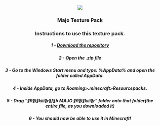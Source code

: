 <p align="center"><img src="https://igorkowalczyk.github.io/txt/%C2%A79%C2%A7l%C2%A7kiii%C2%A7r%C2%A7f%C2%A7b%20MAJO%20%C2%A79%C2%A7l%C2%A7kiii%C2%A7r/pack.png"></p>
<h3 align="center">Majo Texture Pack</h3>
<h3 align="center">Instructions to use this texture pack.</h3>
<h5 align="center">1 - <a href="https://github.com/IgorKowalczyk/txt/archive/master.zip">Download the repository</a></h5><h5 align="center">2 - Open the .zip file</h5><h5 align="center"> 3 - Go to the Windows Start menu and type: %AppData% and open the folder called AppData.</h5><h5 align="center"> 4 - Inside AppData, go to Roaming>.minecraft>Resourcepacks.</h5><h5 align="center"> 5 - Drag "§9§l§kiii§r§f§b MAJO §9§l§kiii§r" folder onto that folder(the entire file, as you downloaded it)</h5><h5 align="center"> 6 - You should now be able to use it in Minecraft!</h5>
